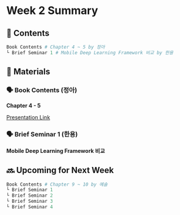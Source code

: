# Week 2 Summary



## 💬 Contents

```python
Book Contents # Chapter 4 ~ 5 by 정아
└ Brief Seminar 1 # Mobile Deep Learning Framework 비교 by 한용
```



## 📝 Materials

### 🗣 Book Contents (정아)

**Chapter 4 - 5**

[Presentation Link](https://github.com/TinyML-Study/TinyML-Study/blob/master/week-2/materials/tinyml-week2-book-contents-by-arie.pdf)

### 🗣 Brief Seminar 1 (한용)

**Mobile Deep Learning Framework 비교**



## 🔜 Upcoming for Next Week

```python
Book Contents # Chapter 9 ~ 10 by 예솔
└ Brief Seminar 1
└ Brief Seminar 2 
└ Brief Seminar 3 
└ Brief Seminar 4 
```